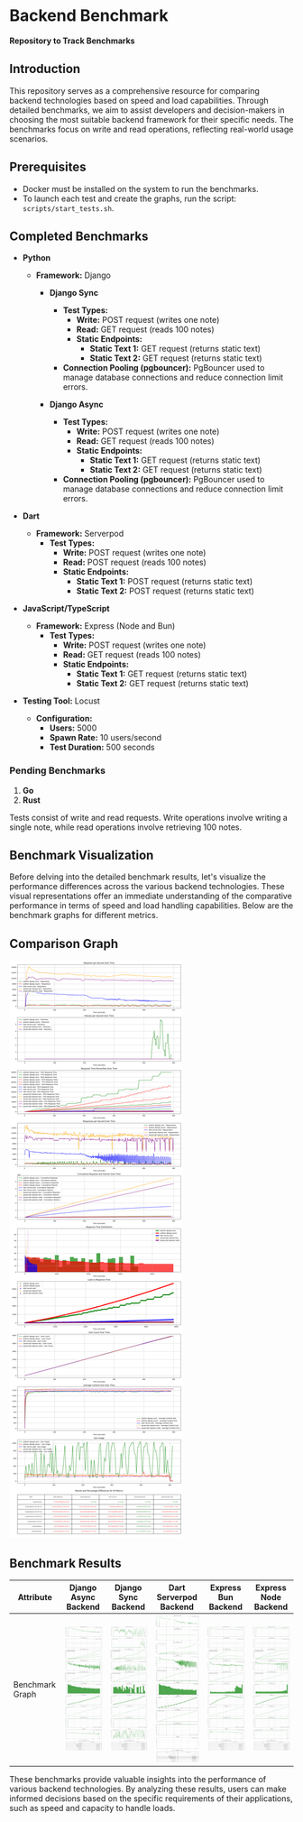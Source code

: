 # Backend Benchmark

**Repository to Track Benchmarks**

## Introduction
This repository serves as a comprehensive resource for comparing backend technologies based on speed and load capabilities. Through detailed benchmarks, we aim to assist developers and decision-makers in choosing the most suitable backend framework for their specific needs. The benchmarks focus on write and read operations, reflecting real-world usage scenarios.

## Prerequisites
- Docker must be installed on the system to run the benchmarks.
- To launch each test and create the graphs, run the script: `scripts/start_tests.sh`.


## Completed Benchmarks

- **Python**
  - **Framework:** Django
    - **Django Sync**
      - **Test Types:**
        - **Write:** POST request (writes one note)
        - **Read:** GET request (reads 100 notes)
        - **Static Endpoints:**
          - **Static Text 1:** GET request (returns static text)
          - **Static Text 2:** GET request (returns static text)
      - **Connection Pooling (pgbouncer):** PgBouncer used to manage database connections and reduce connection limit errors.

    - **Django Async**
      - **Test Types:**
        - **Write:** POST request (writes one note)
        - **Read:** GET request (reads 100 notes)
        - **Static Endpoints:**
          - **Static Text 1:** GET request (returns static text)
          - **Static Text 2:** GET request (returns static text)
      - **Connection Pooling (pgbouncer):** PgBouncer used to manage database connections and reduce connection limit errors.

- **Dart**
  - **Framework:** Serverpod
    - **Test Types:**
      - **Write:** POST request (writes one note)
      - **Read:** POST request (reads 100 notes)
      - **Static Endpoints:**
        - **Static Text 1:** POST request (returns static text)
        - **Static Text 2:** POST request (returns static text)

- **JavaScript/TypeScript**
  - **Framework:** Express (Node and Bun)
    - **Test Types:**
      - **Write:** POST request (writes one note)
      - **Read:** GET request (reads 100 notes)
      - **Static Endpoints:**
        - **Static Text 1:** GET request (returns static text)
        - **Static Text 2:** GET request (returns static text)

- **Testing Tool:** Locust 
  - **Configuration:**
    - **Users:** 5000
    - **Spawn Rate:** 10 users/second
    - **Test Duration:** 500 seconds

### Pending Benchmarks

1. **Go**
2. **Rust**


Tests consist of write and read requests. Write operations involve writing a single note, while read operations involve retrieving 100 notes.

## Benchmark Visualization

Before delving into the detailed benchmark results, let's visualize the performance differences across the various backend technologies. These visual representations offer an immediate understanding of the comparative performance in terms of speed and load handling capabilities. Below are the benchmark graphs for different metrics.

## Comparison Graph
![Comparison Graph](comparison_graph.png?v=1705863873)

## Benchmark Results

| Attribute            | Django Async Backend                                                                 | Django Sync Backend                                                                | Dart Serverpod Backend                                                              | Express Bun Backend                                                                 | Express Node Backend                                                                |
|----------------------|--------------------------------------------------------------------------------------|------------------------------------------------------------------------------------|-------------------------------------------------------------------------------------|-------------------------------------------------------------------------------------|-------------------------------------------------------------------------------------|
| Benchmark Graph      | ![Django Async Backend Benchmark Graph](/backends/python/django-async/tests/results/graph.png?v=1705863873) | ![Django Sync Backend Benchmark Graph](/backends/python/django-sync/tests/results/graph.png?v=1705863873) | ![Dart Serverpod Backend Benchmark Graph](/backends/dart/server-pod/benchmark/tests/results/graph.png?v=1705863873) | ![Express Bun Backend Benchmark Graph](/backends/javascript/express-bun/tests/results/graph.png?v=1705863873) | ![Express Node Backend Benchmark Graph](/backends/javascript/express-node/tests/results/graph.png?v=1705863873) |

These benchmarks provide valuable insights into the performance of various backend technologies. By analyzing these results, users can make informed decisions based on the specific requirements of their applications, such as speed and capacity to handle loads.
